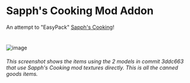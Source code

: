 # **Sapph's Cooking Mod Addon**

An attempt to "EasyPack" [Sapph's Cooking](https://steamcommunity.com/sharedfiles/filedetails/?id=2832136889)!
#
![image](https://github.com/Goldbar97/mods/assets/30809120/94bab7e1-ae96-442c-acde-4c6d9ca9e86b)
###### This screenshot shows the items using the 2 models in commit 3ddc663 that use Sapph's Cooking mod textures directly. This is all the canned goods items.

